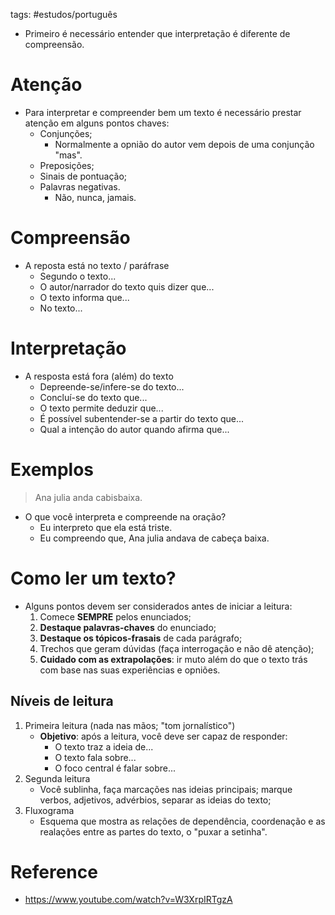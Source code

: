 tags: #estudos/português 

- Primeiro é necessário entender que interpretação é diferente de compreensão.

# Atenção
- Para interpretar e compreender bem um texto é necessário prestar atenção em alguns pontos chaves:
	- Conjunções;
		- Normalmente a opnião do autor vem depois de uma conjunção "mas". 
	- Preposições;
	- Sinais de pontuação;
	- Palavras negativas.
		- Não, nunca, jamais.

# Compreensão
- A reposta está no texto / paráfrase
	- Segundo o texto...
	- O autor/narrador do texto quis dizer que...
	- O texto informa que...
	- No texto...

# Interpretação
- A resposta está fora (além) do texto
	- Depreende-se/infere-se do texto...
	- Concluí-se do texto que...
	- O texto permite deduzir que...
	- É possível subentender-se a partir do texto que...
	- Qual a intenção do autor quando afirma que...

# Exemplos
> Ana julia anda cabisbaixa.

- O que você interpreta e compreende na oração?
	- Eu interpreto que ela está triste.
	- Eu compreendo que, Ana julia andava de cabeça baixa.

# Como ler um texto?
- Alguns pontos devem ser considerados antes de iniciar a leitura:
	1. Comece **SEMPRE** pelos enunciados;
	2. **Destaque palavras-chaves** do enunciado;
	3. **Destaque os tópicos-frasais** de cada parágrafo;
	4. Trechos que geram dúvidas (faça interrogação e não dê atenção);
	5. **Cuidado com as extrapolações**: ir muto além do que o texto trás com base nas suas experiências e opniões.

## Níveis de leitura
1. Primeira leitura (nada nas mãos; "tom jornalístico")
	- **Objetivo**: após a leitura, você deve ser capaz de responder:
		- O texto traz a ideia de...
		- O texto fala sobre...
		- O foco central é falar sobre...
2. Segunda leitura
	- Você sublinha, faça marcações nas ideias principais; marque verbos, adjetivos, advérbios, separar as ideias do texto;
3. Fluxograma
	- Esquema que mostra as relações de dependência, coordenação e as realações entre as partes do texto, o "puxar a setinha".

# Reference
- https://www.youtube.com/watch?v=W3XrpIRTgzA